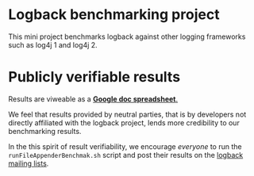 # Logback benchmarking project

This mini project benchmarks logback against other logging frameworks
such as log4j 1 and log4j 2.

# Publicly verifiable results

Results are viweable as a [**Google doc spreadsheet**.](https://docs.google.com/spreadsheets/d/1cpb5D7qnyye4W0RTlHUnXedYK98catNZytYIu5D91m0/edit?usp=sharing)

We feel that results provided by neutral parties, that is by
developers not directly affiliated with the logback project, lends
more credibility to our benchmarking results.

In the this spirit of result verifiability, we encourage *everyone* to
run the `runFileAppenderBenchmak.sh` script and post their results on
the [logback mailing lists](https://logback.qos.ch/mailinglist.html).




